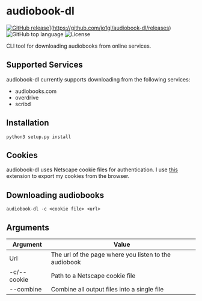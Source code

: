 # audiobook-dl
[![GitHub release]()](https://img.shields.io/github/v/release/jo1gi/audiobook-dl)](https://github.com/jo1gi/audiobook-dl/releases)
![GitHub top language](https://img.shields.io/github/languages/top/jo1gi/audiobook-dl)
![License](https://img.shields.io/github/license/jo1gi/audiobook-dl)

CLI tool for downloading audiobooks from online services.

## Supported Services
audiobook-dl currently supports downloading from the following services:
- audiobooks.com
- overdrive
- scribd

## Installation
```shell
python3 setup.py install
```

## Cookies
audiobook-dl uses Netscape cookie files for authentication. I use
[this](https://github.com/rotemdan/ExportCookies) extension to export my cookies
from the browser.

## Downloading audiobooks
```shell
audiobook-dl -c <cookie file> <url>
```

## Arguments

| Argument    | Value                                                 |
|-------------|-------------------------------------------------------|
| Url         | The url of the page where you listen to the audiobook |
| -c/--cookie | Path to a Netscape cookie file                        |
| --combine   | Combine all output files into a single file           |

